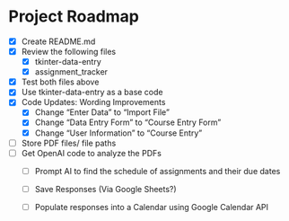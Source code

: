 # Project Roadmap
- [X] Create README.md
- [X] Review the following files
  - [X]   tkinter-data-entry
  - [X]   assignment_tracker
- [X] Test both files above
- [X] Use tkinter-data-entry as a base code
- [X] Code Updates: Wording Improvements
	- [X] Change “Enter Data” to “Import File”
 	- [X] Change “Data Entry Form” to “Course Entry Form”
 	- [X] Change “User Information” to “Course Entry”
 - [ ] Store PDF files/ file paths
 - [ ] Get OpenAI code to analyze the PDFs
 	- [ ] Prompt AI to find the schedule of assignments and their due dates
  	- [ ] Save Responses (Via Google Sheets?)
   - [ ] Populate responses into a Calendar using Google Calendar API
  
